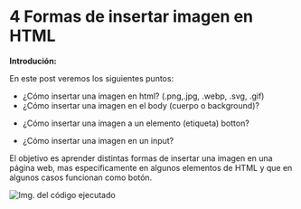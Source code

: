 # 4 Formas de insertar imagen en HTML

**Introdución:**

En este post veremos los siguientes puntos:
+ ¿Cómo insertar una imagen en html? (.png,.jpg, .webp, .svg, .gif)
+ ¿Cómo insertar una imagen en el body (cuerpo o background)?
* ¿Cómo insertar una imagen a un elemento (etiqueta) botton?
- ¿Cómo insertar una imagen en un input?

El objetivo es aprender distintas formas de insertar una imagen en una página web, mas especificamente en algunos elementos de HTML y que en algunos casos funcionan como botón.

![Img. del código ejecutado](https://i.imgur.com/Ss3dvWR.png)
